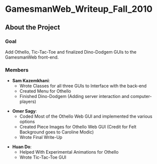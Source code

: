 GamesmanWeb\_Writeup\_Fall\_2010
================================

About the Project
-----------------

### Goal

Add Othello, Tic-Tac-Toe and finalized Dino-Dodgem GUIs to the GamesmanWeb front-end.

### Members

-   **Sam Kazemkhani**:
    -   Wrote Classes for all three GUIs to Interface with the back-end
    -   Created Menu for Othello
    -   Finished Dino-Dodgem (Adding server interaction and computer-players)

<!-- -->

-   **Omer Sagy**:
    -   Coded Most of the Othello Web GUI and implemented the various options
    -   Created Piece Images for Othello Web GUI (Credit for Felt Background goes to Caroline Modic)
    -   Wrote Final Write-Up

<!-- -->

-   **Huan Do**:
    -   Helped With Experimental Animations for Othello
    -   Wrote Tic-Tac-Toe GUI

